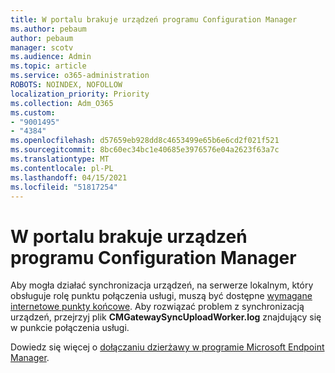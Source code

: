 ```yaml
---
title: W portalu brakuje urządzeń programu Configuration Manager
ms.author: pebaum
author: pebaum
manager: scotv
ms.audience: Admin
ms.topic: article
ms.service: o365-administration
ROBOTS: NOINDEX, NOFOLLOW
localization_priority: Priority
ms.collection: Adm_O365
ms.custom:
- "9001495"
- "4384"
ms.openlocfilehash: d57659eb928dd8c4653499e65b6e6cd2f021f521
ms.sourcegitcommit: 8bc60ec34bc1e40685e3976576e04a2623f63a7c
ms.translationtype: MT
ms.contentlocale: pl-PL
ms.lasthandoff: 04/15/2021
ms.locfileid: "51817254"
---
```

# <a name="configuration-manager-devices-missing-in-the-portal"></a>W portalu brakuje urządzeń programu Configuration Manager

Aby mogła działać synchronizacja urządzeń, na serwerze lokalnym, który obsługuje rolę punktu połączenia usługi, muszą być dostępne [wymagane internetowe punkty końcowe](https://docs.microsoft.com/configmgr/tenant-attach/device-sync-actions#internet-endpoints). Aby rozwiązać problem z synchronizacją urządzeń, przejrzyj plik **CMGatewaySyncUploadWorker.log** znajdujący się w punkcie połączenia usługi.

Dowiedz się więcej o [dołączaniu dzierżawy w programie Microsoft Endpoint Manager](https://docs.microsoft.com/configmgr/tenant-attach/).
